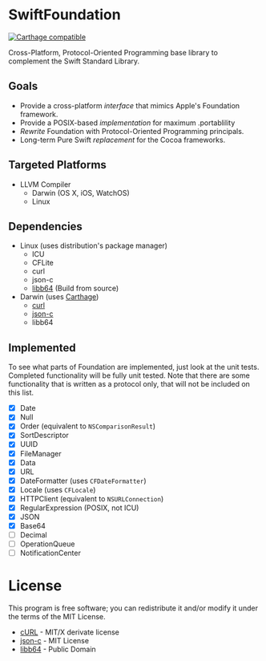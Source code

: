 # SwiftFoundation #
[![Carthage compatible](https://img.shields.io/badge/Carthage-compatible-4BC51D.svg?style=flat)](https://github.com/Carthage/Carthage)

Cross-Platform, Protocol-Oriented Programming base library to complement the Swift Standard Library.

## Goals

- Provide a cross-platform *interface* that mimics Apple's Foundation framework.
- Provide a POSIX-based *implementation* for maximum .portablility
- *Rewrite* Foundation with Protocol-Oriented Programming principals.
- Long-term Pure Swift *replacement* for the Cocoa frameworks.

## Targeted Platforms

- LLVM Compiler
   - Darwin (OS X, iOS, WatchOS)
   - Linux

## Dependencies
- Linux (uses distribution's package manager)
	- ICU
	- CFLite
	- curl
	- json-c
	- [libb64](http://libb64.sourceforge.net) (Build from source)
- Darwin (uses [Carthage](https://github.com/Carthage/Carthage))
	- [curl](https://github.com/PureSwift/curl)
	- [json-c](https://github.com/PureSwift/json-c)
	- libb64

## Implemented
To see what parts of Foundation are implemented, just look at the unit tests. Completed functionality will be fully unit tested. Note that there are some functionality that is written as a protocol only, that will not be included on this list.

- [x] Date
- [x] Null
- [x] Order (equivalent to ```NSComparisonResult```)
- [x] SortDescriptor
- [x] UUID
- [x] FileManager
- [x] Data
- [x] URL
- [x] DateFormatter (uses ```CFDateFormatter```)
- [x] Locale (uses ```CFLocale```)
- [x] HTTPClient (equivalent to ```NSURLConnection```)
- [X] RegularExpression (POSIX, not ICU)
- [x] JSON
- [x] Base64
- [ ] Decimal
- [ ] OperationQueue
- [ ] NotificationCenter

# License

This program is free software; you can redistribute it and/or modify it under the terms of the MIT License.

- [cURL](http://curl.haxx.se/docs/copyright.html) - MIT/X derivate license
- [json-c](https://github.com/json-c/json-c/wiki#license) - MIT License
- [libb64](http://sourceforge.net/p/libb64/git/ci/master/tree/LICENSE) - Public Domain